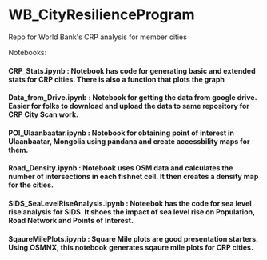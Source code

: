 # WB_CityResilienceProgram

Repo for World Bank's CRP analysis for member cities

Notebooks:

#### CRP_Stats.ipynb : Notebook has code for generating basic and extended stats for CRP cities. There is also a function that plots the graph 

#### Data_from_Drive.ipynb : Notebook for getting the data from google drive. Easier for folks to download and upload the data to same repository for CRP City Scan work.

#### POI_Ulaanbaatar.ipynb : Notebook for obtaining point of interest in Ulaanbaatar, Mongolia using pandana and create accessbility maps for them.

#### Road_Density.ipynb : Notebook uses OSM data and calculates the number of intersections in each fishnet cell. It then creates a density map for the cities.

#### SIDS_SeaLevelRiseAnalysis.ipynb : Noteebok has the code for sea level rise analysis for SIDS. It shoes the impact of sea level rise on Population, Road Network and Points of Interest.

#### SqaureMilePlots.ipynb : Square Mile plots are good presentation starters. Using OSMNX, this notebook generates sqaure mile plots for CRP cities.
